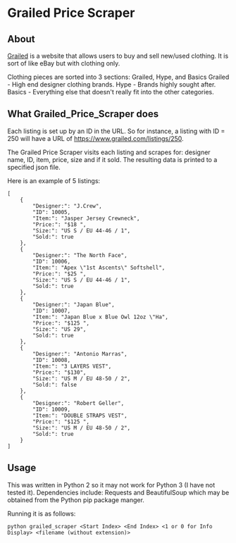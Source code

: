 # Grailed Price Scraper

## About
[Grailed](https://www.grailed.com/) is a website that allows users to buy and sell new/used clothing. It is sort of like eBay but with clothing only.

Clothing pieces are sorted into 3 sections: Grailed, Hype, and Basics
Grailed - High end designer clothing brands.
Hype - Brands highly sought after.
Basics - Everything else that doesn't really fit into the other categories.

## What Grailed_Price_Scraper does
Each listing is set up by an ID in the URL. So for instance, a listing with ID = 250 will have a URL of https://www.grailed.com/listings/250.

The Grailed Price Scraper visits each listing and scrapes for: designer name, ID, item, price, size and if it sold. The resulting data is printed to a specified json file.

Here is an example of 5 listings:

```
[
    {
        "Designer:": "J.Crew",
        "ID": 10005,
        "Item:": "Jasper Jersey Crewneck",
        "Price:": "$18 ",
        "Size:": "US S / EU 44-46 / 1",
        "Sold:": true
    },
    {
        "Designer:": "The North Face",
        "ID": 10006,
        "Item:": "Apex \"1st Ascents\" Softshell",
        "Price:": "$25 ",
        "Size:": "US S / EU 44-46 / 1",
        "Sold:": true
    },
    {
        "Designer:": "Japan Blue",
        "ID": 10007,
        "Item:": "Japan Blue x Blue Owl 12oz \"Ha",
        "Price:": "$125 ",
        "Size:": "US 29",
        "Sold:": true
    },
    {
        "Designer:": "Antonio Marras",
        "ID": 10008,
        "Item:": "3 LAYERS VEST",
        "Price:": "$130",
        "Size:": "US M / EU 48-50 / 2",
        "Sold:": false
    },
    {
        "Designer:": "Robert Geller",
        "ID": 10009,
        "Item:": "DOUBLE STRAPS VEST",
        "Price:": "$125 ",
        "Size:": "US M / EU 48-50 / 2",
        "Sold:": true
    }
]
```

## Usage
This was written in Python 2 so it may not work for Python 3 (I have not tested it).
Dependencies include: Requests and BeautifulSoup which may be obtained from the Python pip package manger.

Running it is as follows:

`python grailed_scraper <Start Index> <End Index> <1 or 0 for Info Display> <filename (without extension)>`
